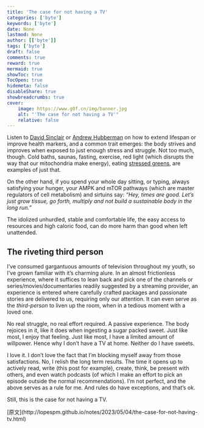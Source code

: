 ```yaml
---
title: 'The case for not having a TV'
categories: ['byte']
keywords: ['byte']
date: None
lastmod: None
author: [['byte']]
tags: ['byte']
draft: false 
comments: true
reward: true 
mermaid: true 
showToc: true 
TocOpen: true 
hidemeta: false 
disableShare: true 
showbreadcrumbs: true 
cover:
    image: https://www.g0f.cn/img/banner.jpg
    alt: "'The case for not having a TV'"
    relative: false
---
```


<div>

<p>Listen to <a href="https://www.youtube.com/@DavidSinclairPodcast">David Sinclair</a> or <a href="https://www.youtube.com/@hubermanlab">Andrew Hubberman</a> on how to extend lifespan or improve health markers, and a common trait emerges: the body strives and improves when exposed to just enough stress and struggle. Not too much, though. Cold baths, saunas, fasting, exercise, red light (which disrupts the way that our mitochondria make energy), eating <a href="https://www.youtube.com/watch?v=DO8FJ8i02Xo">stressed greens</a>, are examples of just that.</p>
<p>On the other hand, if you spend your whole day sitting, or typing, always satisfying your hunger, your AMPK and mTOR pathways (which are master regulators of cell metabolism) and sirtuins say: <em>“Hey, times are good. Let’s just grow tissue, go forth, multiply and not build a sustainable body in the long run.”</em></p>
<p>The idolized unhurdled, stable and comfortable life, the easy access to resources and high caloric food, can do more harm than good when left unattended.</p>
<h2 id="the-riveting-third-person">The riveting third person</h2>
<p>I’ve consumed gargantuous amounts of television throughout my youth, so I’ve grown familiar with it’s charming alure. In an almost frictionless experience, where it suffices to lean back and pick one of the channels or series/movies/documentaries readily suggested by a streaming provider, an experience is entered where carefully crafted packages and passionate stories are delivered to us, requiring only our attention. It can even serve as the <em>third-person</em> to liven up the room, when in a tedious moment with a loved one.</p>
<p>No real struggle, no real effort required. A passive experience. The body rejoices in it, like it does when ingesting a sugar packed sweet. Just like most, I enjoy that feeling. Just like most, I have a limited amount of willpower. Hence why I don’t have a TV at home. Neither do I have sweets.</p>
<p>I love it. I don’t love the fact that I’m blocking myself away from those satisfactions. No, I relish the long term results. The time it opens up to actively read, write (this post for example), create, think, be present with others, and even watch podcasts (of which I make an effort to pick an episode outside the normal recommendations). I’m not perfect, and the above serves as a rule for me. And rules do have exceptions, and that’s ok. </p>
<p>Still, this is the case for not having a TV.</p>

</div>

<div>
[原文](http://lopespm.github.io/notes/2023/05/04/the-case-for-not-having-tv.html)
</div>

